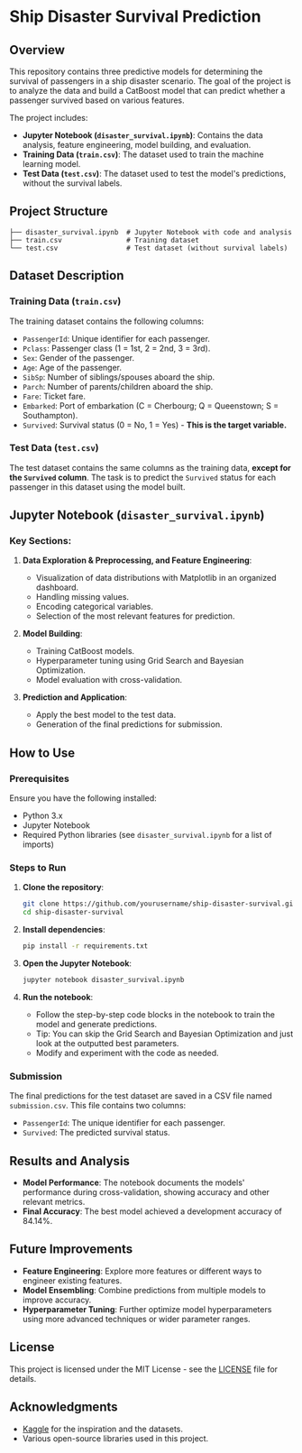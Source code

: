 
# Ship Disaster Survival Prediction

## Overview

This repository contains three predictive models for determining the survival of passengers in a ship disaster scenario. The goal of the project is to analyze the data and build a CatBoost model that can predict whether a passenger survived based on various features.

The project includes:

- **Jupyter Notebook (`disaster_survival.ipynb`)**: Contains the data analysis, feature engineering, model building, and evaluation.
- **Training Data (`train.csv`)**: The dataset used to train the machine learning model.
- **Test Data (`test.csv`)**: The dataset used to test the model's predictions, without the survival labels.

## Project Structure

```
├── disaster_survival.ipynb  # Jupyter Notebook with code and analysis
├── train.csv                # Training dataset
└── test.csv                 # Test dataset (without survival labels)
```

## Dataset Description

### Training Data (`train.csv`)

The training dataset contains the following columns:

- `PassengerId`: Unique identifier for each passenger.
- `Pclass`: Passenger class (1 = 1st, 2 = 2nd, 3 = 3rd).
- `Sex`: Gender of the passenger.
- `Age`: Age of the passenger.
- `SibSp`: Number of siblings/spouses aboard the ship.
- `Parch`: Number of parents/children aboard the ship.
- `Fare`: Ticket fare.
- `Embarked`: Port of embarkation (C = Cherbourg; Q = Queenstown; S = Southampton).
- `Survived`: Survival status (0 = No, 1 = Yes) - **This is the target variable.**

### Test Data (`test.csv`)

The test dataset contains the same columns as the training data, **except for the `Survived` column**. The task is to predict the `Survived` status for each passenger in this dataset using the model built.

## Jupyter Notebook (`disaster_survival.ipynb`)

### Key Sections:

1. **Data Exploration & Preprocessing, and Feature Engineering**:
   - Visualization of data distributions with Matplotlib in an organized dashboard.
   - Handling missing values.
   - Encoding categorical variables.
   - Selection of the most relevant features for prediction.

3. **Model Building**:
   - Training CatBoost models.
   - Hyperparameter tuning using Grid Search and Bayesian Optimization.
   - Model evaluation with cross-validation.

4. **Prediction and Application**:
   - Apply the best model to the test data.
   - Generation of the final predictions for submission.

## How to Use

### Prerequisites

Ensure you have the following installed:

- Python 3.x
- Jupyter Notebook
- Required Python libraries (see `disaster_survival.ipynb` for a list of imports)

### Steps to Run

1. **Clone the repository**:
   ```bash
   git clone https://github.com/yourusername/ship-disaster-survival.git
   cd ship-disaster-survival
   ```

2. **Install dependencies**:
   ```bash
   pip install -r requirements.txt
   ```

3. **Open the Jupyter Notebook**:
   ```bash
   jupyter notebook disaster_survival.ipynb
   ```

4. **Run the notebook**:
   - Follow the step-by-step code blocks in the notebook to train the model and generate predictions.
   - Tip: You can skip the Grid Search and Bayesian Optimization and just look at the outputted best parameters.
   - Modify and experiment with the code as needed.

### Submission

The final predictions for the test dataset are saved in a CSV file named `submission.csv`. This file contains two columns:

- `PassengerId`: The unique identifier for each passenger.
- `Survived`: The predicted survival status.

## Results and Analysis

- **Model Performance**: The notebook documents the models' performance during cross-validation, showing accuracy and other relevant metrics.
- **Final Accuracy**: The best model achieved a development accuracy of 84.14%.

## Future Improvements

- **Feature Engineering**: Explore more features or different ways to engineer existing features.
- **Model Ensembling**: Combine predictions from multiple models to improve accuracy.
- **Hyperparameter Tuning**: Further optimize model hyperparameters using more advanced techniques or wider parameter ranges.

## License

This project is licensed under the MIT License - see the [LICENSE](LICENSE) file for details.

## Acknowledgments

- [Kaggle](https://www.kaggle.com/c/titanic) for the inspiration and the datasets.
- Various open-source libraries used in this project.
